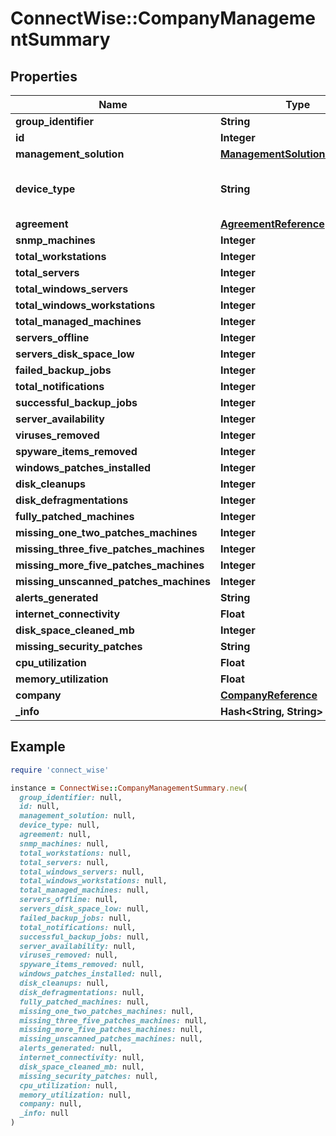 # ConnectWise::CompanyManagementSummary

## Properties

| Name | Type | Description | Notes |
| ---- | ---- | ----------- | ----- |
| **group_identifier** | **String** |  Max length: 100; |  |
| **id** | **Integer** |  | [optional] |
| **management_solution** | [**ManagementSolutionReference**](ManagementSolutionReference.md) |  | [optional] |
| **device_type** | **String** | deviceType is required if the managementSolution is Legacy | [optional] |
| **agreement** | [**AgreementReference**](AgreementReference.md) |  | [optional] |
| **snmp_machines** | **Integer** |  | [optional] |
| **total_workstations** | **Integer** |  | [optional] |
| **total_servers** | **Integer** |  | [optional] |
| **total_windows_servers** | **Integer** |  | [optional] |
| **total_windows_workstations** | **Integer** |  | [optional] |
| **total_managed_machines** | **Integer** |  | [optional] |
| **servers_offline** | **Integer** |  | [optional] |
| **servers_disk_space_low** | **Integer** |  | [optional] |
| **failed_backup_jobs** | **Integer** |  | [optional] |
| **total_notifications** | **Integer** |  | [optional] |
| **successful_backup_jobs** | **Integer** |  | [optional] |
| **server_availability** | **Integer** |  | [optional] |
| **viruses_removed** | **Integer** |  | [optional] |
| **spyware_items_removed** | **Integer** |  | [optional] |
| **windows_patches_installed** | **Integer** |  | [optional] |
| **disk_cleanups** | **Integer** |  | [optional] |
| **disk_defragmentations** | **Integer** |  | [optional] |
| **fully_patched_machines** | **Integer** |  | [optional] |
| **missing_one_two_patches_machines** | **Integer** |  | [optional] |
| **missing_three_five_patches_machines** | **Integer** |  | [optional] |
| **missing_more_five_patches_machines** | **Integer** |  | [optional] |
| **missing_unscanned_patches_machines** | **Integer** |  | [optional] |
| **alerts_generated** | **String** |  | [optional] |
| **internet_connectivity** | **Float** |  | [optional] |
| **disk_space_cleaned_mb** | **Integer** |  | [optional] |
| **missing_security_patches** | **String** |  | [optional] |
| **cpu_utilization** | **Float** |  | [optional] |
| **memory_utilization** | **Float** |  | [optional] |
| **company** | [**CompanyReference**](CompanyReference.md) |  | [optional] |
| **_info** | **Hash&lt;String, String&gt;** |  | [optional] |

## Example

```ruby
require 'connect_wise'

instance = ConnectWise::CompanyManagementSummary.new(
  group_identifier: null,
  id: null,
  management_solution: null,
  device_type: null,
  agreement: null,
  snmp_machines: null,
  total_workstations: null,
  total_servers: null,
  total_windows_servers: null,
  total_windows_workstations: null,
  total_managed_machines: null,
  servers_offline: null,
  servers_disk_space_low: null,
  failed_backup_jobs: null,
  total_notifications: null,
  successful_backup_jobs: null,
  server_availability: null,
  viruses_removed: null,
  spyware_items_removed: null,
  windows_patches_installed: null,
  disk_cleanups: null,
  disk_defragmentations: null,
  fully_patched_machines: null,
  missing_one_two_patches_machines: null,
  missing_three_five_patches_machines: null,
  missing_more_five_patches_machines: null,
  missing_unscanned_patches_machines: null,
  alerts_generated: null,
  internet_connectivity: null,
  disk_space_cleaned_mb: null,
  missing_security_patches: null,
  cpu_utilization: null,
  memory_utilization: null,
  company: null,
  _info: null
)
```

